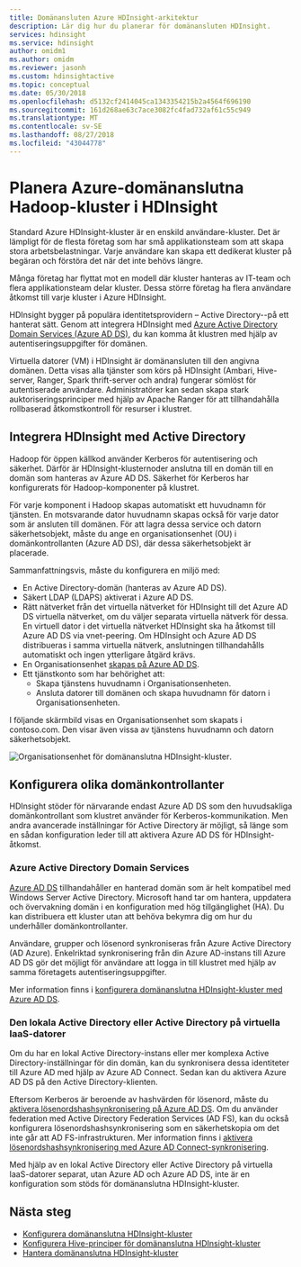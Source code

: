 ```yaml
---
title: Domänansluten Azure HDInsight-arkitektur
description: Lär dig hur du planerar för domänansluten HDInsight.
services: hdinsight
ms.service: hdinsight
author: omidm1
ms.author: omidm
ms.reviewer: jasonh
ms.custom: hdinsightactive
ms.topic: conceptual
ms.date: 05/30/2018
ms.openlocfilehash: d5132cf2414045ca1343354215b2a4564f696190
ms.sourcegitcommit: 161d268ae63c7ace3082fc4fad732af61c55c949
ms.translationtype: MT
ms.contentlocale: sv-SE
ms.lasthandoff: 08/27/2018
ms.locfileid: "43044778"
---
```

# <a name="plan-azure-domain-joined-hadoop-clusters-in-hdinsight"></a>Planera Azure-domänanslutna Hadoop-kluster i HDInsight

Standard Azure HDInsight-kluster är en enskild användare-kluster. Det är lämpligt för de flesta företag som har små applikationsteam som att skapa stora arbetsbelastningar. Varje användare kan skapa ett dedikerat kluster på begäran och förstöra det när det inte behövs längre. 

Många företag har flyttat mot en modell där kluster hanteras av IT-team och flera applikationsteam delar kluster. Dessa större företag ha flera användare åtkomst till varje kluster i Azure HDInsight.

HDInsight bygger på populära identitetsprovidern – Active Directory--på ett hanterat sätt. Genom att integrera HDInsight med [Azure Active Directory Domain Services (Azure AD DS)](../../active-directory-domain-services/active-directory-ds-overview.md), du kan komma åt klustren med hjälp av autentiseringsuppgifter för domänen. 

Virtuella datorer (VM) i HDInsight är domänansluten till den angivna domänen. Detta visas alla tjänster som körs på HDInsight (Ambari, Hive-server, Ranger, Spark thrift-server och andra) fungerar sömlöst för autentiserade användare. Administratörer kan sedan skapa stark auktoriseringsprinciper med hjälp av Apache Ranger för att tillhandahålla rollbaserad åtkomstkontroll för resurser i klustret.


## <a name="integrate-hdinsight-with-active-directory"></a>Integrera HDInsight med Active Directory

Hadoop för öppen källkod använder Kerberos för autentisering och säkerhet. Därför är HDInsight-klusternoder anslutna till en domän till en domän som hanteras av Azure AD DS. Säkerhet för Kerberos har konfigurerats för Hadoop-komponenter på klustret. 

För varje komponent i Hadoop skapas automatiskt ett huvudnamn för tjänsten. En motsvarande dator huvudnamn skapas också för varje dator som är ansluten till domänen. För att lagra dessa service och datorn säkerhetsobjekt, måste du ange en organisationsenhet (OU) i domänkontrollanten (Azure AD DS), där dessa säkerhetsobjekt är placerade. 

Sammanfattningsvis, måste du konfigurera en miljö med:

- En Active Directory-domän (hanteras av Azure AD DS).
- Säkert LDAP (LDAPS) aktiverat i Azure AD DS.
- Rätt nätverket från det virtuella nätverket för HDInsight till det Azure AD DS virtuella nätverket, om du väljer separata virtuella nätverk för dessa. En virtuell dator i det virtuella nätverket HDInsight ska ha åtkomst till Azure AD DS via vnet-peering. Om HDInsight och Azure AD DS distribueras i samma virtuella nätverk, anslutningen tillhandahålls automatiskt och ingen ytterligare åtgärd krävs.
- En Organisationsenhet [skapas på Azure AD DS](../../active-directory-domain-services/active-directory-ds-admin-guide-create-ou.md).
- Ett tjänstkonto som har behörighet att:
    - Skapa tjänstens huvudnamn i Organisationsenheten.
    - Ansluta datorer till domänen och skapa huvudnamn för datorn i Organisationsenheten.

I följande skärmbild visas en Organisationsenhet som skapats i contoso.com. Den visar även vissa av tjänstens huvudnamn och datorn säkerhetsobjekt.

![Organisationsenhet för domänanslutna HDInsight-kluster](./media/apache-domain-joined-architecture/hdinsight-domain-joined-ou.png).

## <a name="set-up-different-domain-controllers"></a>Konfigurera olika domänkontrollanter
HDInsight stöder för närvarande endast Azure AD DS som den huvudsakliga domänkontrollant som klustret använder för Kerberos-kommunikation. Men andra avancerade inställningar för Active Directory är möjligt, så länge som en sådan konfiguration leder till att aktivera Azure AD DS för HDInsight-åtkomst.

### <a name="azure-active-directory-domain-services"></a>Azure Active Directory Domain Services
[Azure AD DS](../../active-directory-domain-services/active-directory-ds-overview.md) tillhandahåller en hanterad domän som är helt kompatibel med Windows Server Active Directory. Microsoft hand tar om hantera, uppdatera och övervakning domän i en konfiguration med hög tillgänglighet (HA). Du kan distribuera ett kluster utan att behöva bekymra dig om hur du underhåller domänkontrollanter. 

Användare, grupper och lösenord synkroniseras från Azure Active Directory (AD Azure). Enkelriktad synkronisering från din Azure AD-instans till Azure AD DS gör det möjligt för användare att logga in till klustret med hjälp av samma företagets autentiseringsuppgifter. 

Mer information finns i [konfigurera domänanslutna HDInsight-kluster med Azure AD DS](./apache-domain-joined-configure-using-azure-adds.md).

### <a name="on-premises-active-directory-or-active-directory-on-iaas-vms"></a>Den lokala Active Directory eller Active Directory på virtuella IaaS-datorer

Om du har en lokal Active Directory-instans eller mer komplexa Active Directory-inställningar för din domän, kan du synkronisera dessa identiteter till Azure AD med hjälp av Azure AD Connect. Sedan kan du aktivera Azure AD DS på den Active Directory-klienten. 

Eftersom Kerberos är beroende av hashvärden för lösenord, måste du [aktivera lösenordshashsynkronisering på Azure AD DS](../../active-directory-domain-services/active-directory-ds-getting-started-password-sync.md). Om du använder federation med Active Directory Federation Services (AD FS), kan du också konfigurera lösenordshashsynkronisering som en säkerhetskopia om det inte går att AD FS-infrastrukturen. Mer information finns i [aktivera lösenordshashsynkronisering med Azure AD Connect-synkronisering](../../active-directory/connect/active-directory-aadconnectsync-implement-password-hash-synchronization.md). 

Med hjälp av en lokal Active Directory eller Active Directory på virtuella IaaS-datorer separat, utan Azure AD och Azure AD DS, inte är en konfiguration som stöds för domänanslutna HDInsight-kluster.

## <a name="next-steps"></a>Nästa steg
* [Konfigurera domänanslutna HDInsight-kluster](apache-domain-joined-configure-using-azure-adds.md)
* [Konfigurera Hive-principer för domänanslutna HDInsight-kluster](apache-domain-joined-run-hive.md)
* [Hantera domänanslutna HDInsight-kluster](apache-domain-joined-manage.md) 
